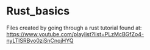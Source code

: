 # Rust_basics
 Files created by going through a rust tutorial found at: https://www.youtube.com/playlist?list=PLzMcBGfZo4-nyLTlSRBvo0zjSnCnqjHYQ
